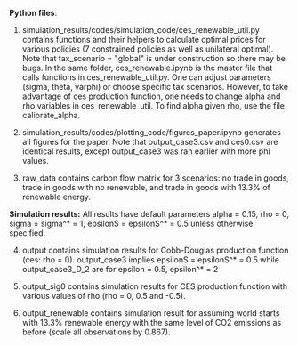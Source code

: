 

**Python files**:
1. simulation_results/codes/simulation_code/ces_renewable_util.py contains functions and their helpers to calculate optimal prices for various policies (7 constrained policies as well as unilateral optimal). Note that tax_scenario = "global" is under construction so there may be bugs.
In the same folder, ces_renewable.ipynb is the master file that calls functions in ces_renewable_util.py. One can adjust parameters (sigma, theta, varphi) or choose specific tax scenarios. However, to take advantage of ces production function, one needs to change alpha and rho variables in ces_renewable_util. To find alpha given rho, use the file calibrate_alpha.

2. simulation_results/codes/plotting_code/figures_paper.ipynb generates all figures for the paper. Note that output_case3.csv and ces0.csv are identical results, except output_case3 was ran earlier with more phi values.

3. raw_data contains carbon flow matrix for 3 scenarios: no trade in goods, trade in goods with no renewable, and trade in goods with 13.3% of renewable energy.

**Simulation results:**
All results have default parameters alpha = 0.15, rho = 0, sigma = sigma^* = 1, epsilonS = epsilonS^* = 0.5 unless otherwise specified.

4. output contains simulation results for Cobb-Douglas production function (ces: rho = 0). output_case3 implies epsilonS = epsilonS^* = 0.5 while output_case3_D_2 are for epsilon = 0.5, epsilon^* = 2

5. output_sig0 contains simulation results for CES production function with various values of rho (rho = 0, 0.5 and -0.5).

6. output_renewable contains simulation result for assuming world starts with 13.3% renewable energy with the same level of CO2 emissions as before (scale all observations by 0.867).
